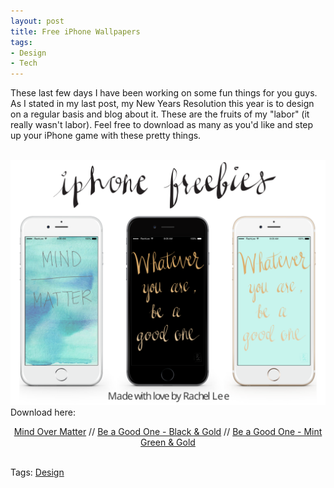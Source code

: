 ```yaml
---
layout: post
title: Free iPhone Wallpapers
tags:
- Design
- Tech
---
```


These last few days I have been working on some fun things for you guys. As I stated in my last post, my New Years Resolution this year is to design on a regular basis and blog about it. These are the fruits of my "labor" (it really wasn't labor). Feel free to download as many as you'd like and step up your iPhone game with these pretty things.<BR><BR>

<a target="_blank" href="/images/wallpapers/01-07.jpg"><img src="/images/wallpapers/01-07.svg" alt="01-07 wallpapers"></a>
Download here:
<center><a target="_blank" href="/images/wallpapers/AL_gold_teal.jpg">Mind Over Matter</a> // <a target="_blank" href="/images/wallpapers/AL_black_gold.jpg">Be a Good One - Black & Gold</a> // <a target="_blank" href="/images/wallpapers/mind_over_matter.jpg">Be a Good One - Mint Green & Gold</a></center>
<BR>

Tags: <a href="/tags/#design">Design</a>